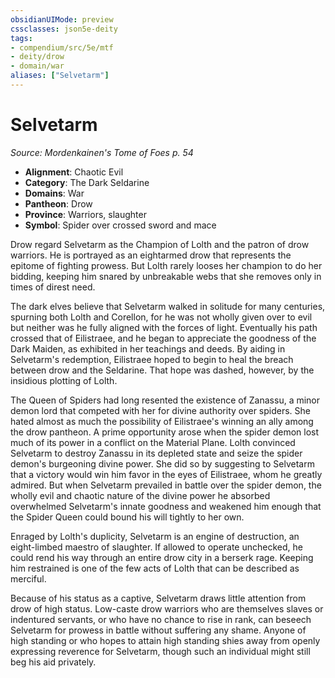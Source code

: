 ```yaml
---
obsidianUIMode: preview
cssclasses: json5e-deity
tags:
- compendium/src/5e/mtf
- deity/drow
- domain/war
aliases: ["Selvetarm"]
---
```

# Selvetarm
*Source: Mordenkainen's Tome of Foes p. 54* 

- **Alignment**: Chaotic Evil
- **Category**: The Dark Seldarine
- **Domains**: War
- **Pantheon**: Drow
- **Province**: Warriors, slaughter
- **Symbol**: Spider over crossed sword and mace

Drow regard Selvetarm as the Champion of Lolth and the patron of drow warriors. He is portrayed as an eightarmed drow that represents the epitome of fighting prowess. But Lolth rarely looses her champion to do her bidding, keeping him snared by unbreakable webs that she removes only in times of direst need.

The dark elves believe that Selvetarm walked in solitude for many centuries, spurning both Lolth and Corellon, for he was not wholly given over to evil but neither was he fully aligned with the forces of light. Eventually his path crossed that of Eilistraee, and he began to appreciate the goodness of the Dark Maiden, as exhibited in her teachings and deeds. By aiding in Selvetarm's redemption, Eilistraee hoped to begin to heal the breach between drow and the Seldarine. That hope was dashed, however, by the insidious plotting of Lolth.

The Queen of Spiders had long resented the existence of Zanassu, a minor demon lord that competed with her for divine authority over spiders. She hated almost as much the possibility of Eilistraee's winning an ally among the drow pantheon. A prime opportunity arose when the spider demon lost much of its power in a conflict on the Material Plane. Lolth convinced Selvetarm to destroy Zanassu in its depleted state and seize the spider demon's burgeoning divine power. She did so by suggesting to Selvetarm that a victory would win him favor in the eyes of Eilistraee, whom he greatly admired. But when Selvetarm prevailed in battle over the spider demon, the wholly evil and chaotic nature of the divine power he absorbed overwhelmed Selvetarm's innate goodness and weakened him enough that the Spider Queen could bound his will tightly to her own.

Enraged by Lolth's duplicity, Selvetarm is an engine of destruction, an eight-limbed maestro of slaughter. If allowed to operate unchecked, he could rend his way through an entire drow city in a berserk rage. Keeping him restrained is one of the few acts of Lolth that can be described as merciful.

Because of his status as a captive, Selvetarm draws little attention from drow of high status. Low-caste drow warriors who are themselves slaves or indentured servants, or who have no chance to rise in rank, can beseech Selvetarm for prowess in battle without suffering any shame. Anyone of high standing or who hopes to attain high standing shies away from openly expressing reverence for Selvetarm, though such an individual might still beg his aid privately.